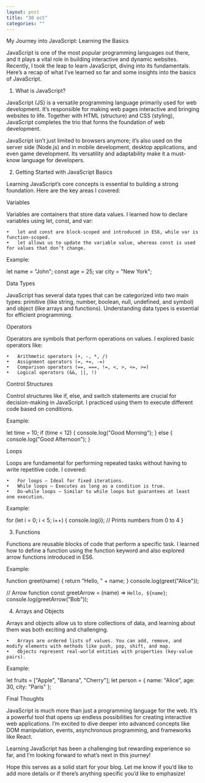 ```yaml
---
layout: post
title: "30 oct"
categories: ""
---
```



My Journey into JavaScript: Learning the Basics

JavaScript is one of the most popular programming languages out there, and it plays a vital role in building interactive and dynamic websites. Recently, I took the leap to learn JavaScript, diving into its fundamentals. Here’s a recap of what I’ve learned so far and some insights into the basics of JavaScript.

1. What is JavaScript?

JavaScript (JS) is a versatile programming language primarily used for web development. It’s responsible for making web pages interactive and bringing websites to life. Together with HTML (structure) and CSS (styling), JavaScript completes the trio that forms the foundation of web development.

JavaScript isn’t just limited to browsers anymore; it’s also used on the server side (Node.js) and in mobile development, desktop applications, and even game development. Its versatility and adaptability make it a must-know language for developers.

2. Getting Started with JavaScript Basics

Learning JavaScript’s core concepts is essential to building a strong foundation. Here are the key areas I covered:

Variables

Variables are containers that store data values. I learned how to declare variables using let, const, and var:

	•	let and const are block-scoped and introduced in ES6, while var is function-scoped.
	•	let allows us to update the variable value, whereas const is used for values that don’t change.

Example:

let name = "John";
const age = 25;
var city = "New York";

Data Types

JavaScript has several data types that can be categorized into two main types: primitive (like string, number, boolean, null, undefined, and symbol) and object (like arrays and functions). Understanding data types is essential for efficient programming.

Operators

Operators are symbols that perform operations on values. I explored basic operators like:

	•	Arithmetic operators (+, -, *, /)
	•	Assignment operators (=, +=, -=)
	•	Comparison operators (==, ===, !=, <, >, <=, >=)
	•	Logical operators (&&, ||, !)

Control Structures

Control structures like if, else, and switch statements are crucial for decision-making in JavaScript. I practiced using them to execute different code based on conditions.

Example:

let time = 10;
if (time < 12) {
    console.log("Good Morning");
} else {
    console.log("Good Afternoon");
}

Loops

Loops are fundamental for performing repeated tasks without having to write repetitive code. I covered:

	•	For loops – Ideal for fixed iterations.
	•	While loops – Executes as long as a condition is true.
	•	Do-while loops – Similar to while loops but guarantees at least one execution.

Example:

for (let i = 0; i < 5; i++) {
    console.log(i);  // Prints numbers from 0 to 4
}

3. Functions

Functions are reusable blocks of code that perform a specific task. I learned how to define a function using the function keyword and also explored arrow functions introduced in ES6.

Example:

function greet(name) {
    return "Hello, " + name;
}
console.log(greet("Alice"));

// Arrow function
const greetArrow = (name) => `Hello, ${name}`;
console.log(greetArrow("Bob"));

4. Arrays and Objects

Arrays and objects allow us to store collections of data, and learning about them was both exciting and challenging.

	•	Arrays are ordered lists of values. You can add, remove, and modify elements with methods like push, pop, shift, and map.
	•	Objects represent real-world entities with properties (key-value pairs).

Example:

let fruits = ["Apple", "Banana", "Cherry"];
let person = {
    name: "Alice",
    age: 30,
    city: "Paris"
};

Final Thoughts

JavaScript is much more than just a programming language for the web. It’s a powerful tool that opens up endless possibilities for creating interactive web applications. I’m excited to dive deeper into advanced concepts like DOM manipulation, events, asynchronous programming, and frameworks like React.

Learning JavaScript has been a challenging but rewarding experience so far, and I’m looking forward to what’s next in this journey!

Hope this serves as a solid start for your blog. Let me know if you’d like to add more details or if there’s anything specific you’d like to emphasize!

